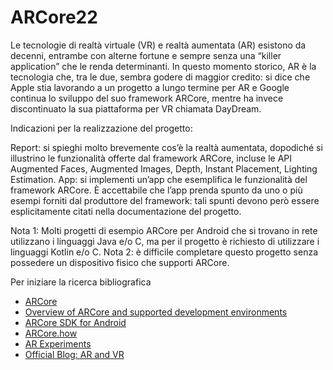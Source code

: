 # ARCore22

Le tecnologie di realtà virtuale (VR) e realtà aumentata (AR) esistono da decenni, entrambe con alterne fortune e sempre senza una “killer application” che le renda determinanti. In questo momento storico, AR è la tecnologia che, tra le due, sembra godere di maggior credito: si dice che Apple stia lavorando a un progetto a lungo termine per AR e Google continua lo sviluppo del suo framework ARCore, mentre ha invece discontinuato la sua
piattaforma per VR chiamata DayDream.

Indicazioni per la realizzazione del progetto:

Report: si spieghi molto brevemente cos’è la realtà aumentata, dopodiché si illustrino le funzionalità offerte dal framework ARCore, incluse le API Augmented Faces, Augmented Images, Depth, Instant Placement, Lighting Estimation.
App: si implementi un’app che esemplifica le funzionalità del framework ARCore. È accettabile che l’app prenda spunto da uno o più esempi forniti dal produttore del framework: tali spunti devono però essere esplicitamente citati nella documentazione del progetto. 

Nota 1: Molti progetti di esempio ARCore per Android che si trovano in rete utilizzano i linguaggi
Java e/o C, ma per il progetto è richiesto di utilizzare i linguaggi Kotlin e/o C. 
Nota 2: è difficile completare questo progetto senza possedere un dispositivo fisico che supporti ARCore.

Per iniziare la ricerca bibliografica
  * [ARCore](https://developers.google.com/ar?hl=en)
  * [Overview of ARCore and supported development environments](https://developers.google.com/ar/develop)
  * [ARCore SDK for Android](https://github.com/google-ar/arcore-android-sdk)
  * [ARCore.how](https://arcore.how/)
  * [AR Experiments](https://experiments.withgoogle.com/collection/ar)
  * [Official Blog: AR and VR](https://blog.google/products/google-ar-vr/)
